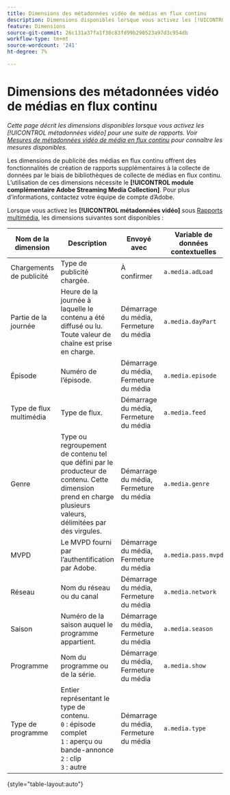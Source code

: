 ```yaml
---
title: Dimensions des métadonnées vidéo de médias en flux continu
description: Dimensions disponibles lorsque vous activez les [!UICONTROL métadonnées vidéo] pour une suite de rapports.
feature: Dimensions
source-git-commit: 26c131a37fa1f30c83fd99b290523a97d3c954db
workflow-type: tm+mt
source-wordcount: '241'
ht-degree: 7%

---
```


# Dimensions des métadonnées vidéo de médias en flux continu

*Cette page décrit les dimensions disponibles lorsque vous activez les [!UICONTROL métadonnées vidéo] pour une suite de rapports. Voir [Mesures de métadonnées vidéo de média en flux continu](../metrics/sm-video-metadata.md) pour connaître les mesures disponibles.*

Les dimensions de publicité des médias en flux continu offrent des fonctionnalités de création de rapports supplémentaires à la collecte de données par le biais de bibliothèques de collecte de médias en flux continu. L’utilisation de ces dimensions nécessite le **[!UICONTROL module complémentaire Adobe Streaming Media Collection]**. Pour plus d’informations, contactez votre équipe de compte d’Adobe.

Lorsque vous activez les **[!UICONTROL métadonnées vidéo]** sous [Rapports multimédia](/help/admin/admin/c-manage-report-suites/c-edit-report-suites/media-management.md), les dimensions suivantes sont disponibles :

| Nom de la dimension | Description | Envoyé avec | Variable de données contextuelles |
| --- | --- | --- | --- |
| Chargements de publicité | Type de publicité chargée. | À confirmer | `a.media.adLoad` |
| Partie de la journée | Heure de la journée à laquelle le contenu a été diffusé ou lu. Toute valeur de chaîne est prise en charge. | Démarrage du média, Fermeture du média | `a.media.dayPart` |
| Épisode | Numéro de l’épisode. | Démarrage du média, Fermeture du média | `a.media.episode` |
| Type de flux multimédia | Type de flux. | Démarrage du média, Fermeture du média | `a.media.feed` |
| Genre | Type ou regroupement de contenu tel que défini par le producteur de contenu. Cette dimension prend en charge plusieurs valeurs, délimitées par des virgules. | Démarrage du média, Fermeture du média | `a.media.genre` |
| MVPD | Le MVPD fourni par l’authentification par Adobe. | Démarrage du média, Fermeture du média | `a.media.pass.mvpd` |
| Réseau | Nom du réseau ou du canal | Démarrage du média, Fermeture du média | `a.media.network` |
| Saison | Numéro de la saison auquel le programme appartient. | Démarrage du média, Fermeture du média | `a.media.season` |
| Programme | Nom du programme ou de la série. | Démarrage du média, Fermeture du média | `a.media.show` |
| Type de programme | Entier représentant le type de contenu.<br>`0` : épisode complet<br>`1` : aperçu ou bande-annonce<br>`2` : clip<br>`3` : autre | Démarrage du média, Fermeture du média | `a.media.type` |

{style="table-layout:auto"}
